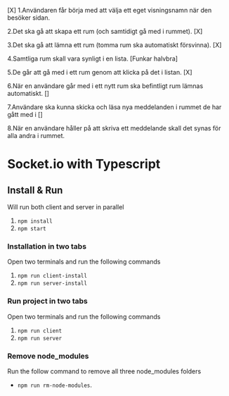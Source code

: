 
[X]
1.Användaren får börja med att välja ett eget visningsnamn när den besöker sidan.

2.Det ska gå att skapa ett rum (och samtidigt gå med i rummet).
[X]

3.Det ska gå att lämna ett rum (tomma rum ska automatiskt försvinna).
[X]

4.Samtliga rum skall vara synligt i en lista.
[Funkar halvbra]

5.De går att gå med i ett rum genom att klicka på det i listan.
[X]

6.När en användare går med i ett nytt rum ska befintligt rum lämnas automatiskt.
[]

7.Användare ska kunna skicka och läsa nya meddelanden i rummet de har gått med i
[]

8.När en användare håller på att skriva ett meddelande skall det synas för alla andra i rummet.





# Socket.io with Typescript

## Install & Run

Will run both client and server in parallel

1. `npm install`
2. `npm start`

### Installation in two tabs

Open two terminals and run the following commands

1. `npm run client-install`
2. `npm run server-install`

### Run project in two tabs

Open two terminals and run the following commands

1. `npm run client`
2. `npm run server`

### Remove node_modules

Run the follow command to remove all three node_modules folders

- `npm run rm-node-modules`.
